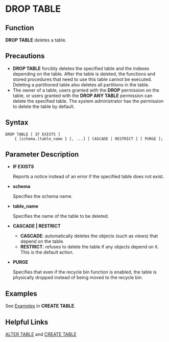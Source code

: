 # DROP TABLE<a name="EN-US_TOPIC_0289900931"></a>

## Function<a name="en-us_topic_0283136462_en-us_topic_0237122152_en-us_topic_0059778107_s74e2e8764aa64af1b093f8f68069bce6"></a>

**DROP TABLE**  deletes a table.

## Precautions<a name="en-us_topic_0283136462_en-us_topic_0237122152_en-us_topic_0059778107_sdcf8f26a27a64e52b7099ca3ce0256b6"></a>

-   **DROP TABLE**  forcibly deletes the specified table and the indexes depending on the table. After the table is deleted, the functions and stored procedures that need to use this table cannot be executed. Deleting a partitioned table also deletes all partitions in the table.
-   The owner of a table, users granted with the  **DROP**  permission on the table, or users granted with the  **DROP ANY TABLE**  permission can delete the specified table. The system administrator has the permission to delete the table by default.

## Syntax<a name="en-us_topic_0283136462_en-us_topic_0237122152_en-us_topic_0059778107_s6fa866d73d5c4158836c9fdd0ad5b3ac"></a>

```
DROP TABLE [ IF EXISTS ] 
    { [schema.]table_name } [, ...] [ CASCADE | RESTRICT ] [ PURGE ];
```

## Parameter Description<a name="en-us_topic_0283136462_en-us_topic_0237122152_en-us_topic_0059778107_sa6ea557919e84c0db8ed5cbb227fa983"></a>

-   **IF EXISTS**

    Reports a notice instead of an error if the specified table does not exist.

-   **schema**

    Specifies the schema name.

-   **table\_name**

    Specifies the name of the table to be deleted.

-   **CASCADE | RESTRICT**
    -   **CASCADE**: automatically deletes the objects \(such as views\) that depend on the table.
    -   **RESTRICT**: refuses to delete the table if any objects depend on it. This is the default action.

- **PURGE**

  Specifies that even if the recycle bin function is enabled, the table is physically dropped instead of being moved to the recycle bin.

## Examples<a name="en-us_topic_0283136462_en-us_topic_0237122152_en-us_topic_0059778107_s1af12a7c6e4e456f9fc72da9c90358ff"></a>

See  [Examples](create-table.md#en-us_topic_0283137629_en-us_topic_0237122117_en-us_topic_0059778169_s86758dcf05d442d2a9ebd272e76ed1b8)  in  **CREATE TABLE**.

## Helpful Links<a name="en-us_topic_0283136462_en-us_topic_0237122152_en-us_topic_0059778107_s08580f38742d47efa6a955c9385d6ae2"></a>

[ALTER TABLE](alter-table.md)  and  [CREATE TABLE](create-table.md)

